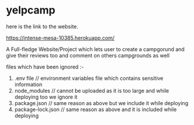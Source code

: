 # yelpcamp
here is the link to the website. 

https://intense-mesa-10385.herokuapp.com/

A Full-fledge Website/Project which lets user to create a campgorund and give their reviews too and comment on others campgrounds as well

files which have been ignored :- 
1. .env file // environment variables file which contains sensitive information
2. node_modules // cannot be uploaded as it is too large and while deploying too we ignore it
3. package.json  // same reason as above but we include it while deploying
4. package-lock.json  // same reason as above and it is included while deploying
